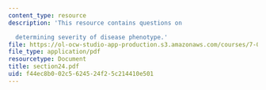 ```yaml
---
content_type: resource
description: 'This resource contains questions on

  determining severity of disease phenotype.'
file: https://ol-ocw-studio-app-production.s3.amazonaws.com/courses/7-014-introductory-biology-spring-2005/f44ec8b002c5624524f25c214410e501_section24.pdf
file_type: application/pdf
resourcetype: Document
title: section24.pdf
uid: f44ec8b0-02c5-6245-24f2-5c214410e501
---
```

